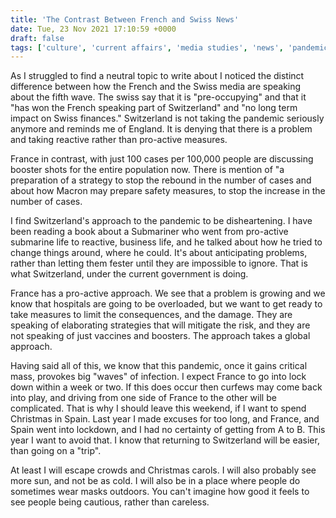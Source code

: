 ```yaml
---
title: 'The Contrast Between French and Swiss News'
date: Tue, 23 Nov 2021 17:10:59 +0000
draft: false
tags: ['culture', 'current affairs', 'media studies', 'news', 'pandemic', 'random']
---
```


As I struggled to find a neutral topic to write about I noticed the distinct difference between how the French and the Swiss media are speaking about the fifth wave. The swiss say that it is "pre-occupying" and that it "has won the French speaking part of Switzerland" and "no long term impact on Swiss finances." Switzerland is not taking the pandemic seriously anymore and reminds me of England. It is denying that there is a problem and taking reactive rather than pro-active measures.

France in contrast, with just 100 cases per 100,000 people are discussing booster shots for the entire population now. There is mention of "a preparation of a strategy to stop the rebound in the number of cases and about how Macron may prepare safety measures, to stop the increase in the number of cases.

I find Switzerland's approach to the pandemic to be disheartening. I have been reading a book about a Submariner who went from pro-active submarine life to reactive, business life, and he talked about how he tried to change things around, where he could. It's about anticipating problems, rather than letting them fester until they are impossible to ignore. That is what Switzerland, under the current government is doing.

France has a pro-active approach. We see that a problem is growing and we know that hospitals are going to be overloaded, but we want to get ready to take measures to limit the consequences, and the damage. They are speaking of elaborating strategies that will mitigate the risk, and they are not speaking of just vaccines and boosters. The approach takes a global approach.

Having said all of this, we know that this pandemic, once it gains critical mass, provokes big "waves" of infection. I expect France to go into lock down within a week or two. If this does occur then curfews may come back into play, and driving from one side of France to the other will be complicated. That is why I should leave this weekend, if I want to spend Christmas in Spain. Last year I made excuses for too long, and France, and Spain went into lockdown, and I had no certainty of getting from A to B. This year I want to avoid that. I know that returning to Switzerland will be easier, than going on a "trip".

At least I will escape crowds and Christmas carols. I will also probably see more sun, and not be as cold. I will also be in a place where people do sometimes wear masks outdoors. You can't imagine how good it feels to see people being cautious, rather than careless.